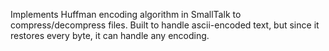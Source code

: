 Implements Huffman encoding algorithm in SmallTalk to compress/decompress files. Built to handle ascii-encoded text, but since it restores every byte, it can handle any encoding.

